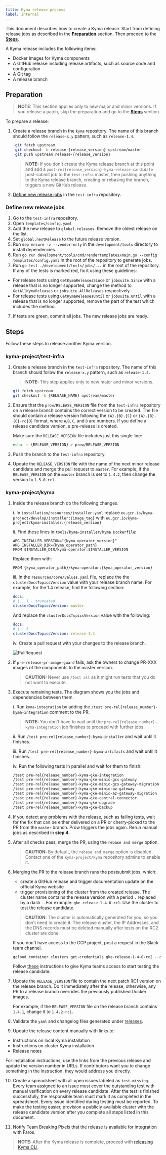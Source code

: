 ```yaml
---
title: Kyma release process
label: internal
---
```


This document describes how to create a Kyma release. Start from defining release jobs as described in the [**Preparation**](#kyma-release-process-kyma-release-process-preparation) section. Then proceed to the [**Steps**](#kyma-release-process-kyma-release-process-steps).

A Kyma release includes the following items:

* Docker images for Kyma components
* A GitHub release including release artifacts, such as source code and configuration
* A Git tag
* A release branch

## Preparation

> **NOTE:** This section applies only to new major and minor versions. If you release a patch, skip the preparation and go to the [**Steps**](#kyma-release-process-kyma-release-process-steps) section.

To prepare a release:

1. Create a release branch in the `kyma` repository. The name of this branch should follow the `release-x.y` pattern, such as `release-1.4`.

   ```bash
    git fetch upstream
    git checkout -b release-{release_version} upstream/master
    git push upstream release-{release_version}
    ```

   > **NOTE:** If you don't create the Kyma release branch at this point and add a  `post-rel{release_version}-kyma-release-candidate` post-submit job to the `test-infra` master, then pushing anything to the Kyma release branch, creating or rebasing the branch, triggers a new GitHub release.

2. [Define new release jobs](#kyma-release-process-kyma-release-process-preparation-define-new-release-jobs) in the `test-infra` repository.

### Define new release jobs

1. Go to the `test-infra` repository.
2. Open `templates/config.yaml`
3. Add the new release to `global.releases`. Remove the oldest release on the list.
4. Set `global.nextRelease` to the future release version.
5. Run `dep ensure -v --vendor-only` in the `development/tools` directory to install dependencies.
5. Run `go run development/tools/cmd/rendertemplates/main.go --config templates/config.yaml` in the root of the repository to generate jobs.
6. Run `go test ./development/tools/jobs/...` in the root of the repository. If any of the tests is marked red, fix it using these guidelines:
  * For release tests using `GetKymaReleasesSince` or `jobsuite.Since` with a release that is no longer supported, change the method to `GetAllKymaReleases` or `jobsuite.AllReleases` respectively.
  * For release tests using `GetKymaReleasesUntil` or `jobsuite.Until` with a release that is no longer supported, remove the part of the test which includes the method.
7. If tests are green, commit all jobs. The new release jobs are ready.

## Steps
Follow these steps to release another Kyma version.

### kyma-project/test-infra

1. Create a release branch in the `test-infra` repository. The name of this branch should follow the `release-x.y` pattern, such as `release-1.4`.

   > **NOTE:** This step applies only to new major and minor versions.

   ```bash
   git fetch upstream
   git checkout -b {RELEASE_NAME} upstream/master
   ```

2. Ensure that the `prow/RELEASE_VERSION` file from the `test-infra` repository on a release branch contains the correct version to be created. The file should contain a release version following the `{A}.{B}.{C}` or `{A}.{B}.{C}-rc{D}` format, where `A`,`B`, `C`, and `D` are numbers. If you define a release candidate version, a pre-release is created.  

   Make sure the `RELEASE_VERSION` file includes just this single line:  

   ```bash
   echo -n {RELEASE_VERSION} > prow/RELEASE_VERSION
   ```

3. Push the branch to the `test-infra` repository.

4. Update the `RELEASE_VERSION` file with the name of the next minor release candidate and merge the pull request to `master`. For example, if the `RELEASE_VERSION` on the `master` branch is set to `1.4.2`, then change the version to `1.5.0-rc1`.

### kyma-project/kyma

1. Inside the release branch do the following changes.

   i. In `installation/resources/installer.yaml` replace `eu.gcr.io/kyma-project/develop/installer:{image_tag}` with `eu.gcr.io/kyma-project/kyma-installer:{release_version}`

   ii. Find these lines in `tools/kyma-installer/kyma.Dockerfile`:

   ```
   ARG INSTALLER_VERSION="{kyma_operator_version}"
   ARG INSTALLER_DIR={kyma_operator_path}
   FROM $INSTALLER_DIR/kyma-operator:$INSTALLER_VERSION
   ```

   Replace them with:

   ```
   FROM {kyma_operator_path}/kyma-operator:{kyma_operator_version}
   ```

   iii. In the `resources/core/values.yaml` file, replace the the `clusterDocsTopicsVersion` value with your release branch name. For example, for the 1.4 release, find the following section:

   ```yaml
   docs:
   # (...) - truncated
   clusterDocsTopicsVersion: master
   ```

   And replace the `clusterDocsTopicsVersion` value with the following:

   ```yaml
   docs:
   # (...)
   clusterDocsTopicsVersion: release-1.4
   ```

   iv. Create a pull request with your changes to the release branch.

   ![PullRequest](./assets/release-PR.png)

2. If `pre-release-pr-image-guard` fails, ask the owners to change PR-XXX images of the components to the master version.

   > **CAUTION:** Never use `/test all` as it might run tests that you do not want to execute.

3. Execute remaining tests. The diagram shows you the jobs and dependencies between them.

   i.  Run `kyma-integration` by adding the  `/test pre-rel{release_number}-kyma-integration`  comment to the PR.

    > **NOTE:** You don't have to wait until the `pre-rel{release_number}-kyma-integration` job finishes to proceed with further jobs.

   ii. Run `/test pre-rel{release_number}-kyma-installer` and wait until it finishes.

   iii. Run `/test pre-rel{release_number}-kyma-artifacts` and wait until it finishes.

   iv. Run the following tests in parallel and wait for them to finish:

     ```bash
     /test pre-rel{release_number}-kyma-gke-integration
     /test pre-rel{release_number}-kyma-gke-minio-gcs-gateway
     /test pre-rel{release_number}-kyma-gke-minio-gcs-gateway-migration
     /test pre-rel{release_number}-kyma-gke-minio-az-gateway
     /test pre-rel{release_number}-kyma-gke-minio-az-gateway-migration
     /test pre-rel{release_number}-kyma-gke-central-connector
     /test pre-rel{release_number}-kyma-gke-upgrade
     /test pre-rel{release_number}-kyma-gke-backup
     ```


4. If you detect any problems with the release, such as failing tests, wait for the fix that can be either delivered on a PR or cherry-picked to the PR from the `master` branch. Prow triggers the jobs again. Rerun manual jobs as described in **step 4**.

5. After all checks pass, merge the PR, using the `rebase and merge` option.

   > **CAUTION:** By default, the `rebase and merge` option is disabled. Contact one of the `kyma-project/kyma` repository admins to enable it.

6. Merging the PR to the release branch runs the postsubmit jobs, which:

   * create a GitHub release and trigger documentation update on the official Kyma website
   * trigger provisioning of the cluster from the created release. The cluster name contains the release version with a period `.` replaced by a dash `-`. For example: `gke-release-1-4-0-rc1`. Use the cluster to test the release candidate.

   > **CAUTION**: The cluster is automatically generated for you, so you don't need to create it. The release cluster, the IP Addresses, and the DNS records must be deleted manually after tests on the RC2 cluster are done.

   If you don't have access to the GCP project, post a request in the Slack team channel.

   ```bash
   gcloud container clusters get-credentials gke-release-1-4-0-rc2 --zone europe-west4-c --project sap-hybris-sf-playground
   ```

   Follow [these](https://kyma-project.io/docs/#installation-use-your-own-domain-access-the-cluster) instructions to give Kyma teams access to start testing the release candidate.

7. Update the `RELEASE_VERSION` file to contain the next patch RC1 version on the release branch. Do it immediately after the release, otherwise, any PR to a release branch overrides the previously published Docker images.

   For example, if the `RELEASE_VERSION` file on the release branch contains `1.4.1`, change it to `1.4.2-rc1`.

8. Validate the `yaml` and changelog files generated under [releases](https://github.com/kyma-project/kyma/releases).

9. Update the release content manually with links to:

- Instructions on local Kyma installation
- Instructions on cluster Kyma installation
- Release notes

For installation instructions, use the links from the previous release and update the version number in URLs. If contributors want you to change something in the instruction, they would address you directly.

10. Create a spreadsheet with all open issues labeled as `test-missing`. Every team assigned to an issue must cover the outstanding test with manual verification on every release candidate. After the test is finished successfully, the responsible team must mark it as completed in the spreadsheet. Every issue identified during testing must be reported. To make the testing easier, provision a publicly available cluster with the release candidate version after you complete all steps listed in this document.

11. Notify Team Breaking Pixels that the release is available for integration with Faros.

> **NOTE:** After the Kyma release is complete, proceed with [releasing Kyma CLI](/release/#kyma-cli-release-process-kyma-cli-release-process).
